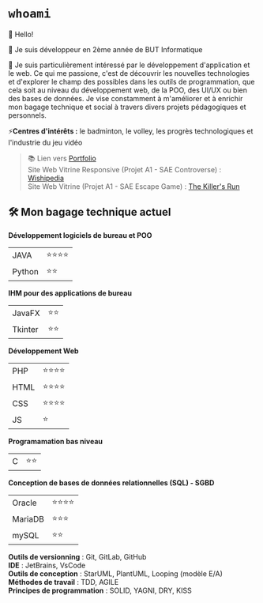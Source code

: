 # `whoami`

👋 Hello! 

🌱 Je suis développeur en 2ème année de BUT Informatique 

👀 Je suis particulièrement intéressé par le développement d'application et le web. Ce qui me passione, c'est de découvrir les nouvelles technologies et d'explorer le champ des possibles dans les outils de programmation, que cela soit au niveau du développement web, de la POO, des UI/UX ou bien des bases de données. 
Je vise constamment à m'améliorer et à enrichir mon bagage technique et social à travers divers projets pédagogiques et personnels.

⚡**Centres d'intérêts :** le badminton, le volley, les progrès technologiques et l'industrie du jeu vidéo

>📚 Lien vers [Portfolio](https://drive.google.com/file/d/1GpdIj7cbl76dj89CXiboE32VJEvpYn-v/view)  
>Site Web Vitrine Responsive (Projet A1 - SAE Controverse) : [Wishipedia](https://webinfo.iutmontp.univ-montp2.fr/~renaudj/SiteWebControverseSombre/)  
>Site Web Vitrine (Projet A1 - SAE Escape Game) : [The Killer's Run](https://webinfo.iutmontp.univ-montp2.fr/~renaudj/SiteWebEscapeGame/Page/TheKillersRun.html) 


## 🛠️ Mon bagage technique actuel 

**Développement logiciels de bureau et POO**

|||   
|--------|-----------------|
| JAVA   | ⭐⭐⭐⭐      |
| Python | ⭐⭐           |      


**IHM pour des applications de bureau**

|||   
|---------|-----------------|
| JavaFX  | ⭐⭐           |
| Tkinter | ⭐⭐           |  


**Développement Web**

|||   
|---------|-----------------|
| PHP   | ⭐⭐⭐⭐        |
| HTML  | ⭐⭐⭐⭐        |  
| CSS   | ⭐⭐⭐⭐        |  
| JS    | ⭐               |  


**Programamation bas niveau**

|||   
|---------|-----------------|
| C       | ⭐⭐           |


**Conception de bases de données relationnelles (SQL) - SGBD** 

|||   
|---------|-----------------|
| Oracle  | ⭐⭐⭐⭐      |
| MariaDB | ⭐⭐⭐        |  
| mySQL   | ⭐⭐           |  
 

**Outils de versionning** : Git, GitLab, GitHub  
**IDE** : JetBrains, VsCode  
**Outils de conception** : StarUML, PlantUML, Looping (modèle E/A)   
**Méthodes de travail** : TDD, AGILE  
**Principes de programmation** : SOLID, YAGNI, DRY, KISS
